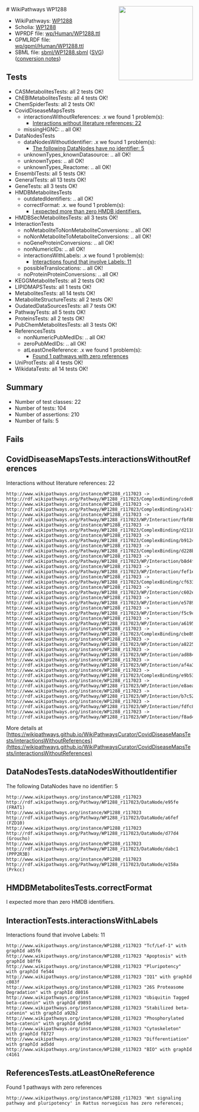<img style="float: right; width: 200px" src="../logo.png" />
# WikiPathways WP1288

* WikiPathways: [WP1288](https://identifiers.org/wikipathways:WP1288)
* Scholia: [WP1288](https://scholia.toolforge.org/wikipathways/WP1288)
* WPRDF file: [wp/Human/WP1288.ttl](../wp/Human/WP1288.ttl)
* GPMLRDF file: [wp/gpml/Human/WP1288.ttl](../wp/gpml/Human/WP1288.ttl)
* SBML file: [sbml/WP1288.sbml](../sbml/WP1288.sbml) ([SVG](../sbml/WP1288.svg)) ([conversion notes](../sbml/WP1288.txt))

## Tests
* CASMetabolitesTests: all 2 tests OK!
* ChEBIMetabolitesTests: all 4 tests OK!
* ChemSpiderTests: all 2 tests OK!
* CovidDiseaseMapsTests
    * interactionsWithoutReferences: .x we found 1 problem(s):
        * [Interactions without literature references: 22](#9701cd02)
    * missingHGNC: .. all OK!
* DataNodesTests
    * dataNodesWithoutIdentifier: .x we found 1 problem(s):
        * [The following DataNodes have no identifier: 5](#d2d32fa4)
    * unknownTypes_knownDatasource: .. all OK!
    * unknownTypes: .. all OK!
    * unknownTypes_Reactome: .. all OK!
* EnsemblTests: all 5 tests OK!
* GeneralTests: all 13 tests OK!
* GeneTests: all 3 tests OK!
* HMDBMetabolitesTests
    * outdatedIdentifiers: .. all OK!
    * correctFormat: .x. we found 1 problem(s):
        * [I expected more than zero HMDB identifiers.](#ad154c1e)
* HMDBSecMetabolitesTests: all 3 tests OK!
* InteractionTests
    * noMetaboliteToNonMetaboliteConversions: .. all OK!
    * noNonMetaboliteToMetaboliteConversions: .. all OK!
    * noGeneProteinConversions: .. all OK!
    * nonNumericIDs: .. all OK!
    * interactionsWithLabels: .x we found 1 problem(s):
        * [Interactions found that involve Labels: 11](#fe97a8b9)
    * possibleTranslocations: .. all OK!
    * noProteinProteinConversions: .. all OK!
* KEGGMetaboliteTests: all 2 tests OK!
* LIPIDMAPSTests: all 1 tests OK!
* MetabolitesTests: all 14 tests OK!
* MetaboliteStructureTests: all 2 tests OK!
* OudatedDataSourcesTests: all 7 tests OK!
* PathwayTests: all 5 tests OK!
* ProteinsTests: all 2 tests OK!
* PubChemMetabolitesTests: all 3 tests OK!
* ReferencesTests
    * nonNumericPubMedIDs: .. all OK!
    * zeroPubMedIDs: .. all OK!
    * atLeastOneReference: .x we found 1 problem(s):
        * [Found 1 pathways with zero references](#35eb778e)
* UniProtTests: all 4 tests OK!
* WikidataTests: all 14 tests OK!


## Summary

* Number of test classes: 22
* Number of tests: 104
* Number of assertions: 210
* Number of fails: 5

## Fails

<a name="9701cd02" />

## CovidDiseaseMapsTests.interactionsWithoutReferences

Interactions without literature references: 22
```
http://www.wikipathways.org/instance/WP1288_r117023 -> http://rdf.wikipathways.org/Pathway/WP1288_r117023/ComplexBinding/cded0
http://www.wikipathways.org/instance/WP1288_r117023 -> http://rdf.wikipathways.org/Pathway/WP1288_r117023/ComplexBinding/a141f
http://www.wikipathways.org/instance/WP1288_r117023 -> http://rdf.wikipathways.org/Pathway/WP1288_r117023/WP/Interaction/fbf88
http://www.wikipathways.org/instance/WP1288_r117023 -> http://rdf.wikipathways.org/Pathway/WP1288_r117023/ComplexBinding/d2110
http://www.wikipathways.org/instance/WP1288_r117023 -> http://rdf.wikipathways.org/Pathway/WP1288_r117023/ComplexBinding/b9124
http://www.wikipathways.org/instance/WP1288_r117023 -> http://rdf.wikipathways.org/Pathway/WP1288_r117023/ComplexBinding/d228b
http://www.wikipathways.org/instance/WP1288_r117023 -> http://rdf.wikipathways.org/Pathway/WP1288_r117023/WP/Interaction/b8d4f
http://www.wikipathways.org/instance/WP1288_r117023 -> http://rdf.wikipathways.org/Pathway/WP1288_r117023/WP/Interaction/fef1e
http://www.wikipathways.org/instance/WP1288_r117023 -> http://rdf.wikipathways.org/Pathway/WP1288_r117023/ComplexBinding/cf633
http://www.wikipathways.org/instance/WP1288_r117023 -> http://rdf.wikipathways.org/Pathway/WP1288_r117023/WP/Interaction/c602e
http://www.wikipathways.org/instance/WP1288_r117023 -> http://rdf.wikipathways.org/Pathway/WP1288_r117023/WP/Interaction/e5789
http://www.wikipathways.org/instance/WP1288_r117023 -> http://rdf.wikipathways.org/Pathway/WP1288_r117023/WP/Interaction/f5c9c
http://www.wikipathways.org/instance/WP1288_r117023 -> http://rdf.wikipathways.org/Pathway/WP1288_r117023/WP/Interaction/a6195
http://www.wikipathways.org/instance/WP1288_r117023 -> http://rdf.wikipathways.org/Pathway/WP1288_r117023/ComplexBinding/cbe89
http://www.wikipathways.org/instance/WP1288_r117023 -> http://rdf.wikipathways.org/Pathway/WP1288_r117023/WP/Interaction/a8225
http://www.wikipathways.org/instance/WP1288_r117023 -> http://rdf.wikipathways.org/Pathway/WP1288_r117023/WP/Interaction/ad884
http://www.wikipathways.org/instance/WP1288_r117023 -> http://rdf.wikipathways.org/Pathway/WP1288_r117023/WP/Interaction/af4a3
http://www.wikipathways.org/instance/WP1288_r117023 -> http://rdf.wikipathways.org/Pathway/WP1288_r117023/ComplexBinding/e9b53
http://www.wikipathways.org/instance/WP1288_r117023 -> http://rdf.wikipathways.org/Pathway/WP1288_r117023/WP/Interaction/e8aea
http://www.wikipathways.org/instance/WP1288_r117023 -> http://rdf.wikipathways.org/Pathway/WP1288_r117023/WP/Interaction/b7c52
http://www.wikipathways.org/instance/WP1288_r117023 -> http://rdf.wikipathways.org/Pathway/WP1288_r117023/WP/Interaction/fdfc8
http://www.wikipathways.org/instance/WP1288_r117023 -> http://rdf.wikipathways.org/Pathway/WP1288_r117023/WP/Interaction/f8ad4
```

More details at [https://wikipathways.github.io/WikiPathwaysCurator/CovidDiseaseMapsTests/interactionsWithoutReferences](https://wikipathways.github.io/WikiPathwaysCurator/CovidDiseaseMapsTests/interactionsWithoutReferences)

<a name="d2d32fa4" />

## DataNodesTests.dataNodesWithoutIdentifier

The following DataNodes have no identifier: 5
```
http://www.wikipathways.org/instance/WP1288_r117023 http://rdf.wikipathways.org/Pathway/WP1288_r117023/DataNode/e95fe (FRAT1)
http://www.wikipathways.org/instance/WP1288_r117023 http://rdf.wikipathways.org/Pathway/WP1288_r117023/DataNode/a6fef (FZD10)
http://www.wikipathways.org/instance/WP1288_r117023 http://rdf.wikipathways.org/Pathway/WP1288_r117023/DataNode/d77d4 (Groucho)
http://www.wikipathways.org/instance/WP1288_r117023 http://rdf.wikipathways.org/Pathway/WP1288_r117023/DataNode/dabc1 (PPP2R3B)
http://www.wikipathways.org/instance/WP1288_r117023 http://rdf.wikipathways.org/Pathway/WP1288_r117023/DataNode/e158a (Prkcc)
```

<a name="ad154c1e" />

## HMDBMetabolitesTests.correctFormat

I expected more than zero HMDB identifiers.
<a name="fe97a8b9" />

## InteractionTests.interactionsWithLabels

Interactions found that involve Labels: 11
```
http://www.wikipathways.org/instance/WP1288_r117023 "Tcf/Lef-1" with graphId a85f6
http://www.wikipathways.org/instance/WP1288_r117023 "Apoptosis" with graphId b8ff6
http://www.wikipathways.org/instance/WP1288_r117023 "Pluripotency" with graphId fe544
http://www.wikipathways.org/instance/WP1288_r117023 "IQ1" with graphId c083f
http://www.wikipathways.org/instance/WP1288_r117023 "26S Proteasome Degradation" with graphId d8016
http://www.wikipathways.org/instance/WP1288_r117023 "Ubiquitin Tagged
beta-catenin" with graphId d9893
http://www.wikipathways.org/instance/WP1288_r117023 "Stabilized beta-catenin" with graphId a92b2
http://www.wikipathways.org/instance/WP1288_r117023 "Phosphorylated beta-catenin" with graphId de59d
http://www.wikipathways.org/instance/WP1288_r117023 "Cytoskeleton" with graphId f8727
http://www.wikipathways.org/instance/WP1288_r117023 "Differentiation" with graphId ad5dd
http://www.wikipathways.org/instance/WP1288_r117023 "BIO" with graphId c4161
```

<a name="35eb778e" />

## ReferencesTests.atLeastOneReference

Found 1 pathways with zero references
```
http://www.wikipathways.org/instance/WP1288_r117023 'Wnt signaling pathway and pluripotency' in Rattus norvegicus has zero references; 
```

